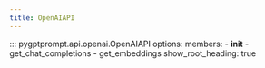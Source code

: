 ```yaml
---
title: OpenAIAPI
---
```


::: pygptprompt.api.openai.OpenAIAPI
    options:
        members:
            - __init__
            - get_chat_completions
            - get_embeddings
        show_root_heading: true
